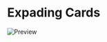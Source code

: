 # Expading Cards

![Preview](https://repository-images.githubusercontent.com/512303931/389cabe7-a597-4639-9699-53796e95d0bf)
